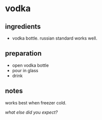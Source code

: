 # vodka

## ingredients

- vodka bottle. russian standard works well.

## preparation

- open vodka bottle
- pour in glass
- drink

## notes

works best when freezer cold.



*what else did you expect?*
